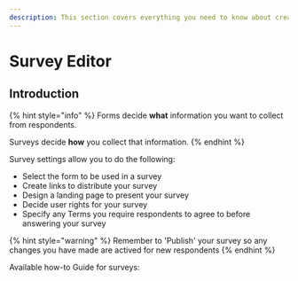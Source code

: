 ```yaml
---
description: This section covers everything you need to know about creating, editing and publishing surveys
---
```


# Survey Editor

## Introduction

{% hint style="info" %}
Forms decide **what** information you want to collect from respondents.

Surveys decide **how** you collect that information.
{% endhint %}

Survey settings allow you to do the following:

* Select the form to be used in a survey
* Create links to distribute your survey
* Design a landing page to present your survey
* Decide user rights for your survey
* Specify any Terms you require respondents to agree to before answering your survey

{% hint style="warning" %}
Remember to 'Publish' your survey so any changes you have made are actived for new respondents
{% endhint %}

Available how-to Guide for surveys:
